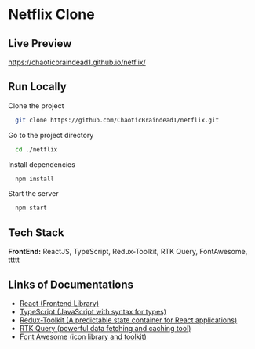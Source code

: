 # Netflix Clone

## Live Preview
https://chaoticbraindead1.github.io/netflix/

## Run Locally

Clone the project

```bash
  git clone https://github.com/ChaoticBraindead1/netflix.git
```

Go to the project directory

```bash
  cd ./netflix
```

Install dependencies

```bash
  npm install
```

Start the server

```bash
  npm start
```

## Tech Stack

**FrontEnd:** ReactJS, TypeScript, Redux-Toolkit, RTK Query, FontAwesome, ttttt

## Links of Documentations
- [React (Frontend Library)](https://reactjs.org/)
- [TypeScript (JavaScript with syntax for types)](https://www.typescriptlang.org/docs/handbook/react.html)
- [Redux-Toolkit (A predictable state container for React applications)](https://redux-toolkit.js.org/)
- [RTK Query (powerful data fetching and caching tool)](https://redux-toolkit.js.org/rtk-query/overview)
- [Font Awesome (icon library and toolkit)](https://fontawesome.com/v5/docs/web/use-with/react)
